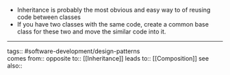 - Inheritance is probably the most obvious and easy way to of reusing code between classes
- If you have two classes with the same code, create a common base class for these two and move the similar code into it.

***
tags:: #software-development/design-patterns  
comes from::
opposite to:: [[Inheritance]]
leads to:: [[Composition]]
see also::

